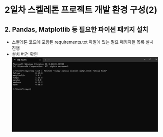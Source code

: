 # 2일차 스켈레톤 프로젝트 개발 환경 구성(2)

## 2. Pandas, Matplotlib 등 필요한 파이썬 패키지 설치
- 스켈레톤 코드에 포함된 requirements.txt 파일에 있는 필요 패키지들 목록 설치 진행
- 설치 버전 확인
    ![패키지 설치 버전 확인](assets/패키지설치확인.png)



